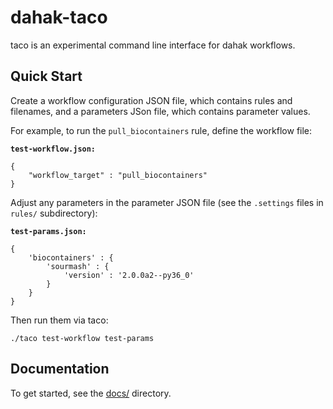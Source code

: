 # dahak-taco

taco is an experimental command line interface for dahak workflows. 

## Quick Start

Create a workflow configuration JSON file,
which contains rules and filenames,
and a parameters JSon file,
which contains parameter values.

For example, to run the `pull_biocontainers` rule,
define the workflow file:

**`test-workflow.json:`**

```
{
    "workflow_target" : "pull_biocontainers"
}
```

Adjust any parameters in the parameter JSON file
(see the `.settings` files in `rules/` subdirectory):

**`test-params.json:`**

```
{
    'biocontainers' : {
        'sourmash' : {
            'version' : '2.0.0a2--py36_0'
        }
    }
}
```

Then run them via taco:

```
./taco test-workflow test-params
```

## Documentation

To get started, see the [docs/](/docs/) directory.

